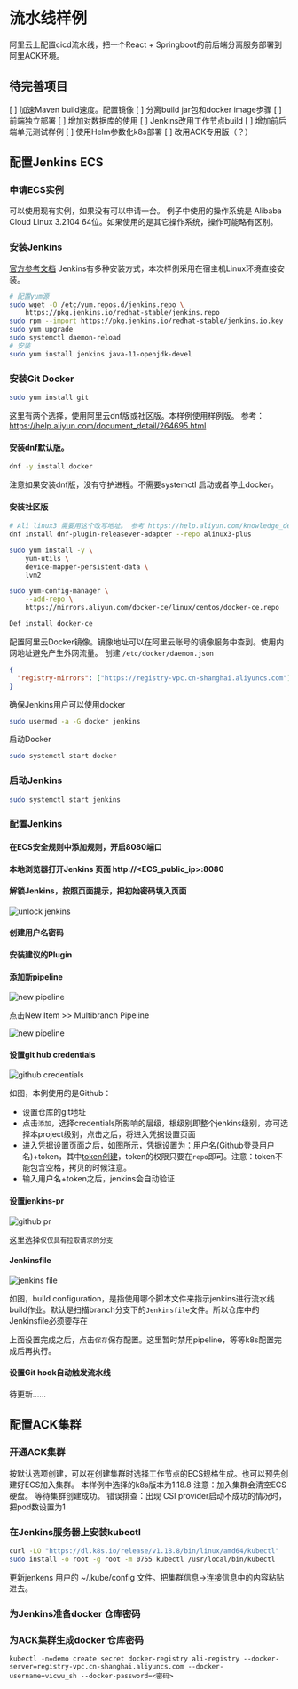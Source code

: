 # 流水线样例

阿里云上配置cicd流水线，把一个React + Springboot的前后端分离服务部署到阿里ACK环境。

## 待完善项目
[ ] 加速Maven build速度。配置镜像
[ ] 分离build jar包和docker image步骤
[ ] 前端独立部署
[ ] 增加对数据库的使用
[ ] Jenkins改用工作节点build
[ ] 增加前后端单元测试样例
[ ] 使用Helm参数化k8s部署
[ ] 改用ACK专用版（？）

## 配置Jenkins ECS
### 申请ECS实例
可以使用现有实例，如果没有可以申请一台。
例子中使用的操作系统是 Alibaba Cloud Linux  3.2104 64位。如果使用的是其它操作系统，操作可能略有区别。

### 安装Jenkins
[官方参考文档](https://www.jenkins.io/doc/book/installing/)
Jenkins有多种安装方式，本次样例采用在宿主机Linux环境直接安装。

``` bash
# 配置yum源
sudo wget -O /etc/yum.repos.d/jenkins.repo \
    https://pkg.jenkins.io/redhat-stable/jenkins.repo
sudo rpm --import https://pkg.jenkins.io/redhat-stable/jenkins.io.key
sudo yum upgrade
sudo systemctl daemon-reload
# 安装
sudo yum install jenkins java-11-openjdk-devel
```

### 安装Git Docker
``` bash
sudo yum install git
```
这里有两个选择，使用阿里云dnf版或社区版。本样例使用样例版。
参考： https://help.aliyun.com/document_detail/264695.html
#### 安装dnf默认版。
``` bash
dnf -y install docker
```
注意如果安装dnf版，没有守护进程。不需要systemctl 启动或者停止docker。

#### 安装社区版
``` bash
# Ali linux3 需要用这个改写地址。 参考 https://help.aliyun.com/knowledge_detail/257767.html
dnf install dnf-plugin-releasever-adapter --repo alinux3-plus

sudo yum install -y \
    yum-utils \
    device-mapper-persistent-data \
    lvm2

sudo yum-config-manager \
    --add-repo \
    https://mirrors.aliyun.com/docker-ce/linux/centos/docker-ce.repo

Def install docker-ce
```

配置阿里云Docker镜像。镜像地址可以在阿里云账号的镜像服务中查到。使用内网地址避免产生外网流量。
创建 `/etc/docker/daemon.json`
``` json
{
  "registry-mirrors": ["https://registry-vpc.cn-shanghai.aliyuncs.com"]
}
```

确保Jenkins用户可以使用docker
``` bash
sudo usermod -a -G docker jenkins
```

启动Docker
``` bash
sudo systemctl start docker
```

### 启动Jenkins
``` bash
sudo systemctl start jenkins
```

### 配置Jenkins
#### 在ECS安全规则中添加规则，开启8080端口

#### 本地浏览器打开Jenkins 页面 http://<ECS_public_ip>:8080

#### 解锁Jenkins，按照页面提示，把初始密码填入页面
![unlock jenkins](doc/pic/unlock.png)

#### 创建用户名密码

#### 安装建议的Plugin

#### 添加新pipeline

![new pipeline](doc/pic/new-task.png)

点击New Item >> Multibranch Pipeline

![new pipeline](doc/pic/new-pipeline-2.png)

#### 设置git hub credentials

![github credentials](doc/pic/github-credentials.png)

如图，本例使用的是Github：

- 设置仓库的git地址
- 点击`添加`，选择credentials所影响的层级，根级别即整个jenkins级别，亦可选择本project级别，点击之后，将进入凭据设置页面
- 进入凭据设置页面之后，如图所示，凭据设置为：用户名(Github登录用户名)+token，其中[token创建](https://github.com/settings/tokens)，token的权限只要在`repo`即可。注意：token不能包含空格，拷贝的时候注意。
- 输入用户名+token之后，jenkins会自动验证

#### 设置jenkins-pr

![github pr](doc/pic/git-pr.png)

这里选择`仅仅具有拉取请求的分支`

#### Jenkinsfile

![jenkins file](doc/pic/Jenkinsfile.png)

如图，build configuration，是指使用哪个脚本文件来指示jenkins进行流水线build作业。默认是扫描branch分支下的`Jenkinsfile`文件。所以仓库中的Jenkinsfile必须要存在

上面设置完成之后，点击`保存`保存配置。这里暂时禁用pipeline，等等k8s配置完成后再执行。

#### 设置Git hook自动触发流水线
待更新……

## 配置ACK集群

### 开通ACK集群
按默认选项创建，可以在创建集群时选择工作节点的ECS规格生成。也可以预先创建好ECS加入集群。
本样例中选择的k8s版本为1.18.8
注意：加入集群会清空ECS硬盘。
等待集群创建成功。
错误排查：出现 CSI provider启动不成功的情况时，把pod数设置为1

### 在Jenkins服务器上安装kubectl
``` bash
curl -LO "https://dl.k8s.io/release/v1.18.8/bin/linux/amd64/kubectl"
sudo install -o root -g root -m 0755 kubectl /usr/local/bin/kubectl
```
更新jenkens 用户的 ~/.kube/config 文件。把集群信息->连接信息中的内容粘贴进去。

### 为Jenkins准备docker 仓库密码

### 为ACK集群生成docker 仓库密码
``` base
kubectl -n=demo create secret docker-registry ali-registry --docker-server=registry-vpc.cn-shanghai.aliyuncs.com --docker-username=vicwu_sh --docker-password=<密码>
```

